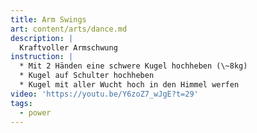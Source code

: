 ```yaml
---
title: Arm Swings
art: content/arts/dance.md
description: |
  Kraftvoller Armschwung
instruction: |
  * Mit 2 Händen eine schwere Kugel hochheben (\~8kg)
  * Kugel auf Schulter hochheben
  * Kugel mit aller Wucht hoch in den Himmel werfen
video: 'https://youtu.be/Y6zoZ7_wJgE?t=29'
tags:
  - power
---
```


